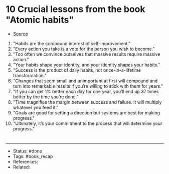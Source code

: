 # 10 Crucial lessons from the book "Atomic habits"
- [Source](https://twitter.com/FIMindset__/status/1601920357098835970)
1. "Habits are the compound interest of self-improvement."
2. "Every action you take is a vote for the person you wish to become."
3. "Too often we convince ourselves that massive results require massive action."
4. "Your habits shape your identity, and your identity shapes your habits."
5. "Success is the product of daily habits, not once-in-a-lifetime transformation."
6. "Changes that seem small and unimportant at first will compound and turn into remarkable results if you’re willing to stick with them for years."
7. "If you can get 1% better each day for one year, you’ll end up 37 times better by the time you’re done."
8. "Time magnifies the margin between success and failure. It will multiply whatever you feed it."
9. "Goals are good for setting a direction but systems are best for making progress."
10. "Ultimately, it’s your commitment to the process that will determine your progress."

#
---
- Status: #done
- Tags: #book_recap
- References:
- Related:
